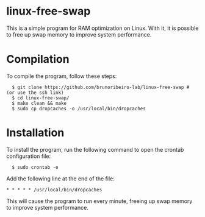 # linux-free-swap
This is a simple program for RAM optimization on Linux. With it, it is possible to free up swap memory to improve system performance.
# Compilation
To compile the program, follow these steps:
  ```shell
    $ git clone https://github.com/brunoribeiro-lab/linux-free-swap # (or use the ssh link)
    $ cd linux-free-swap/
    $ make clean && make
    $ sudo cp dropcaches -o /usr/local/bin/dropcaches
  ```
# Installation
To install the program, run the following command to open the crontab configuration file:
  ```shell
    $ sudo crontab -e
  ```
Add the following line at the end of the file:
  ```
  * * * * * /usr/local/bin/dropcaches
  ```
This will cause the program to run every minute, freeing up swap memory to improve system performance.
